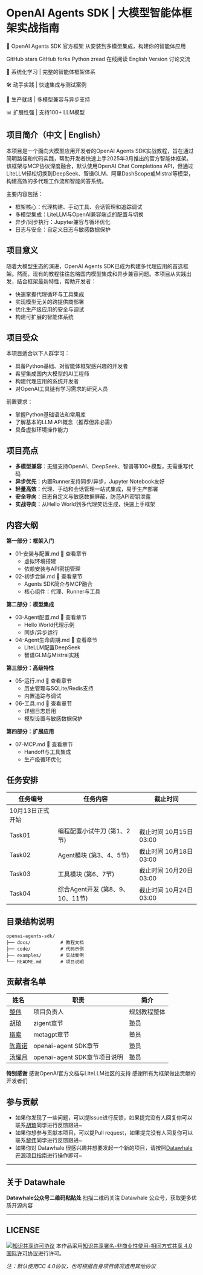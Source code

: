 # OpenAI Agents SDK | 大模型智能体框架实战指南

🤖 OpenAI Agents SDK 官方框架
从安装到多模型集成，构建你的智能体应用

GitHub stars GitHub forks Python zread
在线阅读 English Version 讨论交流  

🎯 系统化学习  |    完整的智能体框架体系	

🛠️ 动手实践      |    快速集成与测试案例	

🚀 生产就绪      |    多模型兼容与异步支持	

📊 扩展性强      |    支持100+ LLM模型  

## 项目简介（中文 | English）

本项目是一个面向大模型应用开发者的OpenAI Agents SDK实战教程，旨在通过简明路径和代码实践，帮助开发者快速上手2025年3月推出的官方智能体框架。该框架与MCP协议深度融合，默认使用OpenAI Chat Completions API，但通过LiteLLM轻松切换到DeepSeek、智谱GLM、阿里DashScope或Mistral等模型，构建高效的多代理工作流和智能问答系统。

主要内容包括：  

- 框架核心：代理构建、手动工具、会话管理和追踪调试  
- 多模型集成：LiteLLM与OpenAI兼容端点的配置与切换  
- 异步/同步执行：Jupyter兼容与循环优化  
- 日志与安全：自定义日志与敏感数据保护

## 项目意义

随着大模型生态的演进，OpenAI Agents SDK已成为构建多代理应用的首选框架。然而，现有的教程往往忽略国内模型集成和异步兼容问题。本项目从实践出发，结合框架最新特性，帮助开发者：  

- 快速掌握代理循环与工具集成  
- 实现模型无关的跨提供商部署  
- 优化生产级应用的安全与调试  
- 构建可扩展的智能体系统

## 项目受众

本项目适合以下人群学习：  

- 具备Python基础、对智能体框架感兴趣的开发者  
- 希望集成国内大模型的AI工程师  
- 构建代理应用的系统开发者  
- 对OpenAI工具链有学习需求的研究人员

前置要求：  

- 掌握Python基础语法和常用库  
- 了解基本的LLM API概念（推荐但非必需）  
- 具备虚拟环境操作能力

## 项目亮点

- **多模型兼容**：无缝支持OpenAI、DeepSeek、智谱等100+模型，无需重写代码  
- **异步优先**：内置Runner支持同步/异步，Jupyter Notebook友好  
- **轻量高效**：代理、手动和会话管理一站式集成，易于生产部署  
- **安全导向**：日志自定义与敏感数据屏蔽，防范API密钥泄露  
- **实战导向**：从Hello World到多代理笑话生成，快速上手框架

## 内容大纲

**第一部分：框架入门**  

- 01-安装与配置.md 📖 查看章节  
  - 虚拟环境搭建  
  - 依赖安装与API密钥管理
- 02-初步尝鲜.md 📖 查看章节  
  - Agents SDK简介与MCP融合  
  - 核心组件：代理、Runner与工具

**第二部分：模型集成**  

- 03-Agent配置.md 📖 查看章节  
  - Hello World代理示例  
  - 同步/异步运行
- 04-Agent生命周期.md 📖 查看章节  
  - LiteLLM配置DeepSeek  
  - 智谱GLM与Mistral实践

**第三部分：高级特性**  

- 05-运行.md 📖 查看章节  
  - 历史管理与SQLite/Redis支持  
  - 内置追踪与调试
- 06-工具.md 📖 查看章节  
  - 详细日志启用  
  - 模型设置与敏感数据保护

**第四部分：扩展应用**

- 07-MCP.md 📖 查看章节  
  - Handoff与工具集成  
  - 生产级循环优化

## 任务安排

| 任务编号         | 任务内容                         | 截止时间               |
| ---------------- | -------------------------------- | ---------------------- |
| 10月13日正式开始 |                                  |                        |
| Task01           | 编程配置小试牛刀 (第1、2节)      | 截止时间 10月15日03:00 |
| Task02           | Agent模块 (第3、4、5节)          | 截止时间 10月18日03:00 |
| Task03           | 工具模块 (第6、7节)              | 截止时间 10月20日03:00 |
| Task04           | 综合Agent开发 (第8、9、10、11节) | 截止时间 10月24日03:00 |

## 目录结构说明

```
openai-agents-sdk/
├── docs/           # 教程文档
├── code/           # 代码示例
├── examples/       # 实战案例
└── README.md       # 项目说明
```

## 贡献者名单

| 姓名                                     | 职责                         | 简介         |
| ---------------------------------------- | ---------------------------- | ------------ |
| [黎伟](https://github.com/omige)         | 项目负责人                   | 规划教程整体 |
| [胡琦](https://github.com/hu-qi)         | zigent章节                   | 塾员         |
| [珞索](https://github.com/galaAella)     | metagpt章节                  | 塾员         |
| [陈嘉诺](https://github.com/Tangent-90C) | openai-agent SDK章节         | 塾员         |
| [汤耀月](https://github.com/SuTang-vain) | openai-agent SDK章节项目说明 | 塾员         |

**特别感谢**
感谢OpenAI官方文档与LiteLLM社区的支持
感谢所有为框架做出贡献的开发者们  

## 参与贡献

- 如果你发现了一些问题，可以提Issue进行反馈，如果提完没有人回复你可以联系[胡琦](https://github.com/hu-qi)同学进行反馈跟进~  
- 如果你想参与贡献本项目，可以提Pull request，如果提完没有人回复你可以联系[黎伟](https://github.com/omige)同学进行反馈跟进~  
- 如果你对 Datawhale 很感兴趣并想要发起一个新的项目，请按照[Datawhale开源项目指南](https://github.com/datawhalechina/DOPMC/blob/main/GUIDE.md)进行操作即可~

------

## 关于 Datawhale

**Datawhale公众号二维码粘贴处**
扫描二维码关注 Datawhale 公众号，获取更多优质开源内容  

------

## LICENSE

[![知识共享许可协议](https://camo.githubusercontent.com/3902ebad4b3a5ba7e8f4caba5f7cfed6c3e8b7c020c502ad250fbc04f8bc7c25/68747470733a2f2f696d672e736869656c64732e696f2f62616467652f6c6963656e73652d434325323042592d2d4e432d2d5341253230342e302d6c6967687467726579)](http://creativecommons.org/licenses/by-nc-sa/4.0/)
本作品采用[知识共享署名-非商业性使用-相同方式共享 4.0 国际许可协议](http://creativecommons.org/licenses/by-nc-sa/4.0/)进行许可。

*注：默认使用CC 4.0协议，也可根据自身项目情况选用其他协议*
